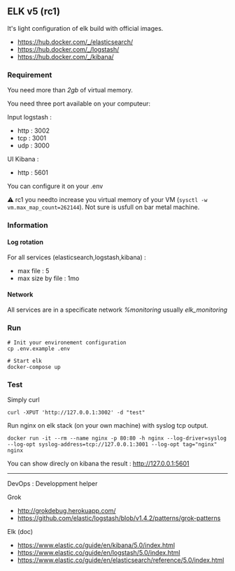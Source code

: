## ELK v5 (rc1)

It's light configuration of elk build with official images.
- https://hub.docker.com/_/elasticsearch/
- https://hub.docker.com/_/logstash/
- https://hub.docker.com/_/kibana/

### Requirement 

You need more than *2gb* of virtual memory.

You need three port available on your computeur:

Input logstash :
- http : 3002 
- tcp  : 3001
- udp  : 3000

UI Kibana : 
- http : 5601

You can configure it on your .env

:warning: rc1 you needto increase you virtual memory of your VM (```sysctl -w vm.max_map_count=262144```). Not sure is usfull on bar metal machine.


### Information

#### Log rotation

For all services (elasticsearch,logstash,kibana) :
- max file : 5
- max size by file : 1mo

#### Network

All services are in a specificate network *%monitoring*  usually *elk_monitoring*


### Run

```
# Init your environement configuration
cp .env.example .env

# Start elk
docker-compose up
```

### Test

Simply curl
```
curl -XPUT 'http://127.0.0.1:3002' -d "test"
```

Run nginx on elk stack (on your own machine) with syslog tcp output.
```
docker run -it --rm --name nginx -p 80:80 -h nginx --log-driver=syslog --log-opt syslog-address=tcp://127.0.0.1:3001 --log-opt tag="nginx" nginx
```

You can show direcly on kibana the result : http://127.0.0.1:5601

----

DevOps : Developpment helper

Grok
- http://grokdebug.herokuapp.com/
- https://github.com/elastic/logstash/blob/v1.4.2/patterns/grok-patterns

Elk (doc)
- https://www.elastic.co/guide/en/kibana/5.0/index.html
- https://www.elastic.co/guide/en/logstash/5.0/index.html
- https://www.elastic.co/guide/en/elasticsearch/reference/5.0/index.html
